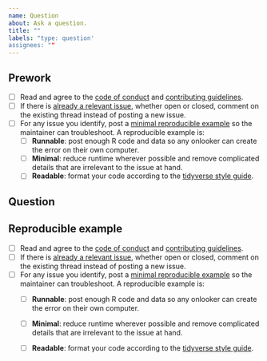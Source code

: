 ```yaml
---
name: Question
about: Ask a question.
title: ""
labels: "type: question'
assignees: ""
---
```


## Prework

* [ ] Read and agree to the [code of conduct](https://github.com/wlandau/targets-tutorial/blob/master/CODE_OF_CONDUCT.md) and [contributing guidelines](https://github.com/wlandau/targets-tutorial/blob/master/CONTRIBUTING.md).
* [ ] If there is [already a relevant issue](https://github.com/wlandau/targets-tutorial/issues), whether open or closed, comment on the existing thread instead of posting a new issue.
* [ ] For any issue you identify, post a [minimal reproducible example](https://www.tidyverse.org/help/) so the maintainer can troubleshoot. A reproducible example is:
    * [ ] **Runnable**: post enough R code and data so any onlooker can create the error on their own computer.
    * [ ] **Minimal**: reduce runtime wherever possible and remove complicated details that are irrelevant to the issue at hand.
    * [ ] **Readable**: format your code according to the [tidyverse style guide](https://style.tidyverse.org/).

## Question

## Reproducible example

* [ ] Read and agree to the [code of conduct](https://github.com/wlandau/targets-tutorial/blob/master/CODE_OF_CONDUCT.md) and [contributing guidelines](https://github.com/wlandau/targets-tutorial/blob/master/CONTRIBUTING.md).
* [ ] If there is [already a relevant issue](https://github.com/wlandau/targets-tutorial/issues), whether open or closed, comment on the existing thread instead of posting a new issue.
* [ ] For any issue you identify, post a [minimal reproducible example](https://www.tidyverse.org/help/) so the maintainer can troubleshoot. A reproducible example is:
    * [ ] **Runnable**: post enough R code and data so any onlooker can create the error on their own computer.
    * [ ] **Minimal**: reduce runtime wherever possible and remove complicated details that are irrelevant to the issue at hand.
    * [ ] **Readable**: format your code according to the [tidyverse style guide](https://style.tidyverse.org/).

